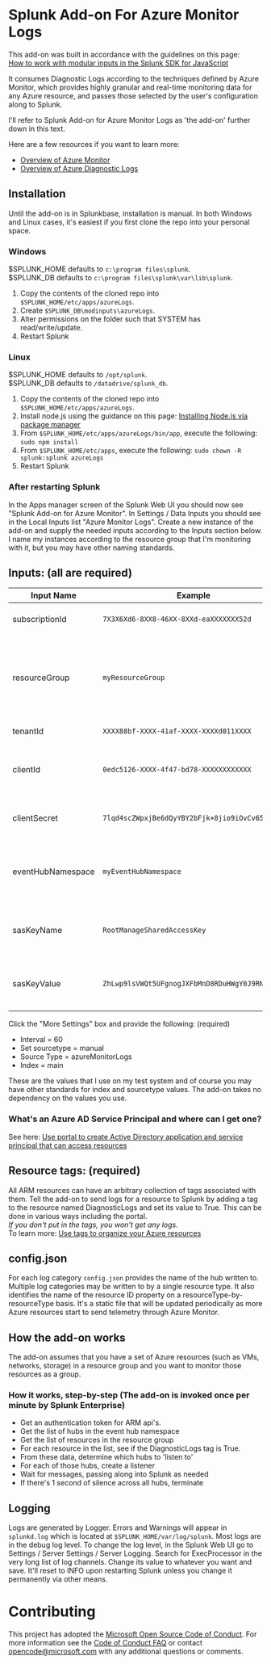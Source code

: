 # Splunk Add-on For Azure Monitor Logs

This add-on was built in accordance with the guidelines on this page:<br/>
[How to work with modular inputs in the Splunk SDK for JavaScript](http://dev.splunk.com/view/javascript-sdk/SP-CAAAEXM)

It consumes Diagnostic Logs according to the techniques defined by Azure Monitor, which provides highly granular and real-time monitoring data for any Azure resource, and passes those selected by the user's configuration along to Splunk.

I'll refer to Splunk Add-on for Azure Monitor Logs as 'the add-on' further down in this text.

Here are a few resources if you want to learn more:<br/>
* [Overview of Azure Monitor](https://docs.microsoft.com/en-us/azure/monitoring-and-diagnostics/monitoring-overview)
* [Overview of Azure Diagnostic Logs](https://docs.microsoft.com/en-us/azure/monitoring-and-diagnostics/monitoring-overview-of-diagnostic-logs)

## Installation
Until the add-on is in Splunkbase, installation is manual. In both Windows and Linux cases, it's easiest if you first clone the repo into your personal space.

### Windows
$SPLUNK_HOME defaults to `c:\program files\splunk`. <br/>
$SPLUNK_DB defaults to `c:\program files\splunk\var\lib\splunk`.

1. Copy the contents of the cloned repo into `$SPLUNK_HOME/etc/apps/azureLogs`.
2. Create `$SPLUNK_DB\modinputs\azureLogs`. 
3. Alter permissions on the folder such that SYSTEM has read/write/update.
4. Restart Splunk

### Linux
$SPLUNK_HOME defaults to `/opt/splunk`. <br/>
$SPLUNK_DB defaults to `/datadrive/splunk_db`.

1. Copy the contents of the cloned repo into `$SPLUNK_HOME/etc/apps/azureLogs`. 
2. Install node.js using the guidance on this page: [Installing Node.js via package manager](https://nodejs.org/en/download/package-manager/)
3. From `$SPLUNK_HOME/etc/apps/azureLogs/bin/app`, execute the following: `sudo npm install`
4. From `$SPLUNK_HOME/etc/apps`, execute the following:
`sudo chown -R splunk:splunk azureLogs`
5. Restart Splunk

### After restarting Splunk
In the Apps manager screen of the Splunk Web UI you should now see "Splunk Add-on for Azure Monitor". In Settings / Data Inputs you should see in the Local Inputs list "Azure Monitor Logs". Create a new instance of the add-on and supply the needed inputs according to the Inputs section below. I name my instances according to the resource group that I'm monitoring with it, but you may have other naming standards.

## Inputs: (all are required)

| Input Name | Example | Notes |
|------------|---------|-------|
| subscriptionId | `7X3X6Xd6-8XX8-46XX-8XXd-eaXXXXXXX52d` | your azure subscription id |
| resourceGroup | `myResourceGroup` | the resource group containing resources that you want logs from |
| tenantId | `XXXX88bf-XXXX-41af-XXXX-XXXXd011XXXX` | your Azure AD tenant id |
| clientId | `0edc5126-XXXX-4f47-bd78-XXXXXXXXXXXX` | your Service Principal Application ID |
| clientSecret | `7lqd4scZWpxjBe6dQyYBY2bFjk+8jio9iOvCv65gf9w=` | your Service Principal password |
| eventHubNamespace | `myEventHubNamespace` | the namespace of the event hub receiving logs |
| sasKeyName | `RootManageSharedAccessKey` | the SAS key associated with your event hub namespace |
| sasKeyValue | `ZhLwp9lsVWQt5UFgnogJXFbMnD8RDuHWgY0J9RN1ctE=` | the SAS password associated with that SAS key |

Click the "More Settings" box and provide the following: (required)
* Interval = 60
* Set sourcetype = manual
* Source Type = azureMonitorLogs
* Index = main

These are the values that I use on my test system and of course you may have other standards for index and sourcetype values. The add-on takes no dependency on the values you use.

### What's an Azure AD Service Principal and where can I get one?
See here: [Use portal to create Active Directory application and service principal that can access resources](https://docs.microsoft.com/en-us/azure/azure-resource-manager/resource-group-create-service-principal-portal)

## Resource tags: (required)

All ARM resources can have an arbitrary collection of tags associated with them. Tell the add-on to send logs for a resource to Splunk by adding a tag to the resource named DiagnosticLogs and set its value to True. This can be done in various ways including the portal.<br/>
*If you don't put in the tags, you won't get any logs.*<br/>
To learn more: [Use tags to organize your Azure resources](https://docs.microsoft.com/en-us/azure/azure-resource-manager/resource-group-using-tags)

## config.json
For each log category `config.json` provides the name of the hub written to. Multiple log categories may be written to by a single resource type. It also identifies the name of the resource ID property on a resourceType-by-resourceType basis. It's a static file that will be updated periodically as more Azure resources start to send telemetry through Azure Monitor.

## How the add-on works
The add-on assumes that you have a set of Azure resources (such as VMs, networks, storage) in a resource group and you want to monitor those resources as a group.<br/>

### How it works, step-by-step (The add-on is invoked once per minute by Splunk Enterprise)
* Get an authentication token for ARM api's.
* Get the list of hubs in the event hub namespace
* Get the list of resources in the resource group
* For each resource in the list, see if the DiagnosticLogs tag is True.
* From these data, determine which hubs to 'listen to'
* For each of those hubs, create a listener
* Wait for messages, passing along into Splunk as needed
* If there's 1 second of silence across all hubs, terminate

## Logging

Logs are generated by Logger. Errors and Warnings will appear in `splunkd.log` which is located at `$SPLUNK_HOME/var/log/splunk`. Most logs are in the debug log level. To change the log level, in the Splunk Web UI go to Settings / Server Settings / Server Logging. Search for ExecProcessor in the very long list of log channels. Change its value to whatever you want and save. It'll reset to INFO upon restarting Splunk unless you change it permanently via other means.

# Contributing

This project has adopted the [Microsoft Open Source Code of Conduct](https://opensource.microsoft.com/codeofconduct/). For more information see the [Code of Conduct FAQ](https://opensource.microsoft.com/codeofconduct/faq/) or contact [opencode@microsoft.com](mailto:opencode@microsoft.com) with any additional questions or comments.
